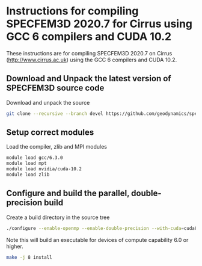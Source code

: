 Instructions for compiling SPECFEM3D 2020.7 for Cirrus using GCC 6 compilers and CUDA 10.2
===========================================================================================

These instructions are for compiling SPECFEM3D 2020.7 on Cirrus (http://www.cirrus.ac.uk) using the GCC 6 compilers and CUDA 10.2.


Download and Unpack the latest version of SPECFEM3D source code
---------------------------------------------------------------

Download and unpack the source

```bash
git clone --recursive --branch devel https://github.com/geodynamics/specfem3d.git
```

Setup correct modules
---------------------

Load the compiler, zlib and MPI modules

```bash
module load gcc/6.3.0 
module load mpt
module load nvidia/cuda-10.2
module load zlib
```

Configure and build the parallel, double-precision build
--------------------------------------------------------

Create a build directory in the source tree

```bash
./configure --enable-openmp --enable-double-precision --with-cuda=cuda8
```

Note this will build an executable for devices of compute capability 6.0 or higher.

```bash
make -j 8 install
```


